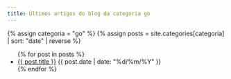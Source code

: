 ```yaml
---
title: Últimos artigos do blog da categoria go
---
```


{% assign categoria = "go" %}
{% assign posts = site.categories[categoria] | sort: "date" | reverse %}

<ul>
  {% for post in posts %}
    <li>
      <a href="{{ post.url }}">{{ post.title }}</a> <span class="badge badge-primary badge-pill">{{ post.date | date: "%d/%m/%Y" }}</span>
    </li>
  {% endfor %}
</ul>

